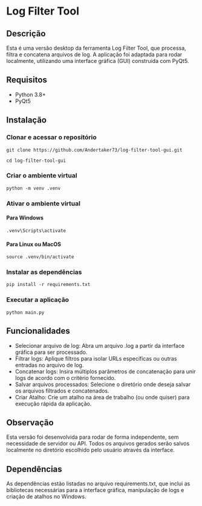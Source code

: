 # Log Filter Tool

## Descrição
Esta é uma versão desktop da ferramenta Log Filter Tool, que processa, filtra e concatena arquivos de log. 
A aplicação foi adaptada para rodar localmente, utilizando uma interface gráfica (GUI) construída com PyQt5.

## Requisitos
- Python 3.8+
- PyQt5

## Instalação

### Clonar e acessar o repositório
```
git clone https://github.com/Andertaker73/log-filter-tool-gui.git
```
```
cd log-filter-tool-gui
```
### Criar o ambiente virtual
```
python -m venv .venv
```
### Ativar o ambiente virtual

#### Para Windows
```
.venv\Scripts\activate
```

#### Para Linux ou MacOS
```
source .venv/bin/activate
```

### Instalar as dependências
```
pip install -r requirements.txt
```
### Executar a aplicação
```
python main.py
```

## Funcionalidades

- Selecionar arquivo de log: Abra um arquivo .log a partir da interface gráfica para ser processado.
- Filtrar logs: Aplique filtros para isolar URLs específicas ou outras entradas no arquivo de log.
- Concatenar logs: Insira múltiplos parâmetros de concatenação para unir logs de acordo com o critério fornecido.
- Salvar arquivos processados: Selecione o diretório onde deseja salvar os arquivos filtrados e concatenados.
- Criar Atalho: Crie um atalho na área de trabalho (ou onde quiser) para execução rápida da aplicação.

## Observação

Esta versão foi desenvolvida para rodar de forma independente, sem necessidade de servidor ou API. 
Todos os arquivos gerados serão salvos localmente no diretório escolhido pelo usuário através da interface.

## Dependências

As dependências estão listadas no arquivo requirements.txt, que inclui as bibliotecas necessárias para a interface gráfica, manipulação de logs e criação de atalhos no Windows.